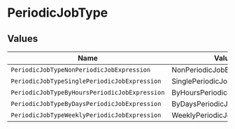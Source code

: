 # PeriodicJobType


## Values

| Name                                          | Value                                         |
| --------------------------------------------- | --------------------------------------------- |
| `PeriodicJobTypeNonPeriodicJobExpression`     | NonPeriodicJobExpression                      |
| `PeriodicJobTypeSinglePeriodicJobExpression`  | SinglePeriodicJobExpression                   |
| `PeriodicJobTypeByHoursPeriodicJobExpression` | ByHoursPeriodicJobExpression                  |
| `PeriodicJobTypeByDaysPeriodicJobExpression`  | ByDaysPeriodicJobExpression                   |
| `PeriodicJobTypeWeeklyPeriodicJobExpression`  | WeeklyPeriodicJobExpression                   |